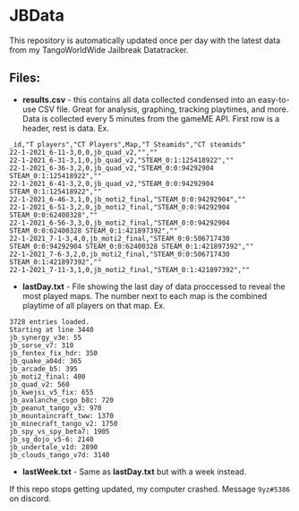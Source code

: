 # JBData
This repository is automatically updated once per day with the latest data from my TangoWorldWide Jailbreak Datatracker.

## Files:
- **results.csv** - this contains all data collected condensed into an easy-to-use CSV file. Great for analysis, graphing, tracking playtimes, and more. Data is collected every 5 minutes from the gameME API. First row is a header, rest is data. Ex.
```
_id,"T players","CT Players",Map,"T Steamids","CT steamids"
22-1-2021_6-11-3,0,0,jb_quad_v2,"",""
22-1-2021_6-31-3,1,0,jb_quad_v2,"STEAM_0:1:125418922",""
22-1-2021_6-36-3,2,0,jb_quad_v2,"STEAM_0:0:94292904 STEAM_0:1:125418922",""
22-1-2021_6-41-3,2,0,jb_quad_v2,"STEAM_0:0:94292904 STEAM_0:1:125418922",""
22-1-2021_6-46-3,1,0,jb_moti2_final,"STEAM_0:0:94292904",""
22-1-2021_6-51-3,2,0,jb_moti2_final,"STEAM_0:0:94292904 STEAM_0:0:62400328",""
22-1-2021_6-56-3,3,0,jb_moti2_final,"STEAM_0:0:94292904 STEAM_0:0:62400328 STEAM_0:1:421897392",""
22-1-2021_7-1-3,4,0,jb_moti2_final,"STEAM_0:0:506717430 STEAM_0:0:94292904 STEAM_0:0:62400328 STEAM_0:1:421897392",""
22-1-2021_7-6-3,2,0,jb_moti2_final,"STEAM_0:0:506717430 STEAM_0:1:421897392",""
22-1-2021_7-11-3,1,0,jb_moti2_final,"STEAM_0:1:421897392",""
```
- **lastDay.txt** - File showing the last day of data proccessed to reveal the most played maps. The number next to each map is the combined playtime of all players on that map. Ex.
```
3728 entries loaded.
Starting at line 3440
jb_synergy_v3e: 55
jb_sorse_v7: 310
jb_fentex_fix_hdr: 350
jb_quake_a04d: 365
jb_arcade_b5: 395
jb_moti2_final: 400
jb_quad_v2: 560
jb_kwejsi_v5_fix: 655
jb_avalanche_csgo_b8c: 720
jb_peanut_tango_v3: 970
jb_mountaincraft_tww: 1370
jb_minecraft_tango_v2: 1750
jb_spy_vs_spy_beta7: 1905
jb_sg_dojo_v5-6: 2140
jb_undertale_v1d: 2890
jb_clouds_tango_v7d: 3140
```
- **lastWeek.txt** - Same as **lastDay.txt** but with a week instead.


If this repo stops getting updated, my computer crashed. Message `9yz#5386` on discord.

